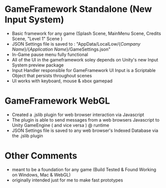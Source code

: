 # GameFramework Standalone (New Input System)
 - Basic framework for any game (Splash Scene, MainMenu Scene, Credits Scene, "Level 1" Scene )
 - JSON Settings file is saved to : "AppData/LocalLow/{*Company Name*}/{*Application Name*}/GameSettings.json"
 - In-Game pause menu fully functional
 - All of the UI in the gameframework soley depends on Unity's new Input System preview package
 - Input Handler responsible for GameFramework UI Input is a Scriptable Object that persists throughout scenes
 - UI works with keyboard, mouse & xbox gamepad
 
# GameFramework WebGL
 - Created a .jslib plugin for web browser interaction via Javascript
 - The plugin is able to send messages from a web browsers Javascript to Unity GameEngine ( and vice versa ) @ runtime 
 - JSON Settings file is saved to any web browser's Indexed Database via the .jslib plugin
 
# Other Comments
 - meant to be a foundation for any game (Build Tested & Found Working on Windows, Mac & WebGL)
 - originally intended just for me to make fast prototypes
